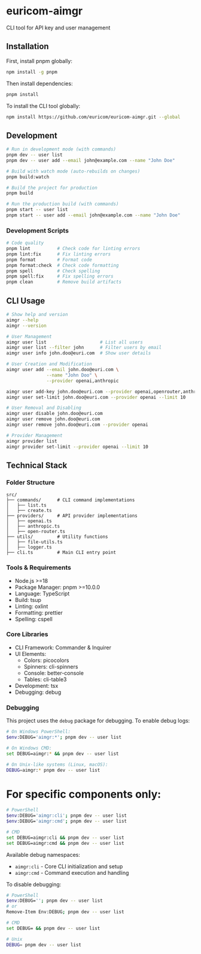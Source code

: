# euricom-aimgr

CLI tool for API key and user management

## Installation

First, install pnpm globally:

```bash
npm install -g pnpm
```

Then install dependencies:

```bash
pnpm install
```

To install the CLI tool globally:

```bash
npm install https://github.com/euricom/euricom-aimgr.git --global
```

## Development

```bash
# Run in development mode (with commands)
pnpm dev -- user list
pnpm dev -- user add --email john@example.com --name "John Doe"

# Build with watch mode (auto-rebuilds on changes)
pnpm build:watch

# Build the project for production
pnpm build

# Run the production build (with commands)
pnpm start -- user list
pnpm start -- user add --email john@example.com --name "John Doe"
```

### Development Scripts

```bash
# Code quality
pnpm lint          # Check code for linting errors
pnpm lint:fix      # Fix linting errors
pnpm format        # Format code
pnpm format:check  # Check code formatting
pnpm spell         # Check spelling
pnpm spell:fix     # Fix spelling errors
pnpm clean         # Remove build artifacts
```

## CLI Usage

```bash
# Show help and version
aimgr --help
aimgr --version

# User Management
aimgr user list                    # List all users
aimgr user list --filter john      # Filter users by email
aimgr user info john.doo@euri.com  # Show user details

# User Creation and Modification
aimgr user add --email john.doo@euri.com \
               --name "John Doo" \
               --provider openai,anthropic

aimgr user add-key john.doo@euri.com --provider openai,openrouter,anthropic
aimgr user set-limit john.doo@euri.com --provider openai --limit 10

# User Removal and Disabling
aimgr user disable john.doo@euri.com
aimgr user remove john.doo@euri.com
aimgr user remove john.doo@euri.com --provider openai

# Provider Management
aimgr provider list
aimgr provider set-limit --provider openai --limit 10
```

## Technical Stack

### Folder Structure

```
src/
├── commands/      # CLI command implementations
│   ├── list.ts
│   ├── create.ts
├── providers/     # API provider implementations
│   ├── openai.ts
│   ├── anthropic.ts
│   ├── open-router.ts
├── utils/         # Utility functions
│   ├── file-utils.ts
│   ├── logger.ts
├── cli.ts         # Main CLI entry point
```

### Tools & Requirements

- Node.js >=18
- Package Manager: pnpm >=10.0.0
- Language: TypeScript
- Build: tsup
- Linting: oxlint
- Formatting: prettier
- Spelling: cspell

### Core Libraries

- CLI Framework: Commander & Inquirer
- UI Elements:
  - Colors: picocolors
  - Spinners: cli-spinners
  - Console: better-console
  - Tables: cli-table3
- Development: tsx
- Debugging: debug

### Debugging

This project uses the `debug` package for debugging. To enable debug logs:

```bash
# On Windows PowerShell:
$env:DEBUG='aimgr:*'; pnpm dev -- user list

# On Windows CMD:
set DEBUG=aimgr:* && pnpm dev -- user list

# On Unix-like systems (Linux, macOS):
DEBUG=aimgr:* pnpm dev -- user list
```

# For specific components only:

```bash
# PowerShell
$env:DEBUG='aimgr:cli'; pnpm dev -- user list
$env:DEBUG='aimgr:cmd'; pnpm dev -- user list

# CMD
set DEBUG=aimgr:cli && pnpm dev -- user list
set DEBUG=aimgr:cmd && pnpm dev -- user list
```

Available debug namespaces:

- `aimgr:cli` - Core CLI initialization and setup
- `aimgr:cmd` - Command execution and handling

To disable debugging:

```bash
# PowerShell
$env:DEBUG=''; pnpm dev -- user list
# or
Remove-Item Env:DEBUG; pnpm dev -- user list

# CMD
set DEBUG= && pnpm dev -- user list

# Unix
DEBUG= pnpm dev -- user list
```
